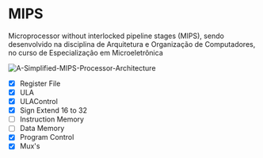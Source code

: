 # MIPS
Microprocessor without interlocked pipeline stages (MIPS), sendo desenvolvido na disciplina de Arquitetura e Organização de Computadores, no curso de Especialização em Microeletrônica

![A-Simplified-MIPS-Processor-Architecture](https://github.com/user-attachments/assets/6799fcf6-d967-4493-ac08-fcc8a3e96431)

- [x] Register File
- [x] ULA
- [x] ULAControl
- [x] Sign Extend 16 to 32
- [ ] Instruction Memory
- [ ] Data Memory
- [x] Program Control
- [x] Mux's
